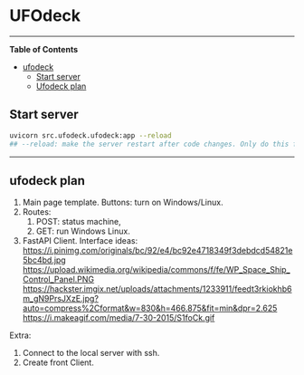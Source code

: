 # UFOdeck

-----

**Table of Contents**

- [ufodeck](#ufodeck)
  - [Start server](#start-server)
  - [Ufodeck plan](#ufodeck-plan)


## Start server

```bash
uvicorn src.ufodeck.ufodeck:app --reload
## --reload: make the server restart after code changes. Only do this for development.
```
---

## ufodeck plan

1. Main page template. Buttons: turn on Windows/Linux.
2. Routes:
   1. POST: status machine,
   2. GET: run Windows Linux.
3. FastAPI Client.
Interface ideas:  
https://i.pinimg.com/originals/bc/92/e4/bc92e4718349f3debdcd54821e5bc4bd.jpg  
https://upload.wikimedia.org/wikipedia/commons/f/fe/WP_Space_Ship_Control_Panel.PNG  
https://hackster.imgix.net/uploads/attachments/1233911/feedt3rkiokhb6m_gN9PrsJXzE.jpg?auto=compress%2Cformat&w=830&h=466.875&fit=min&dpr=2.625
https://i.makeagif.com/media/7-30-2015/S1foCk.gif  

Extra:
1. Connect to the local server with ssh.
2. Create front Client.
